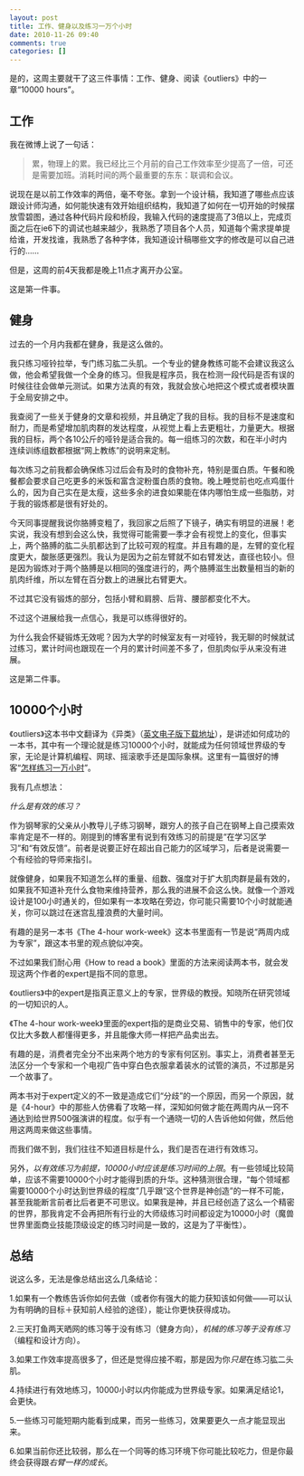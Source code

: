 ```yaml
---
layout: post
title: 工作、健身以及练习一万个小时
date: 2010-11-26 09:40
comments: true
categories: []
---
```

是的，这周主要就干了这三件事情：工作、健身、阅读《outliers》中的一章“10000 hours”。
<h2>工作</h2>
我在微博上说了一句话：
<blockquote>累，物理上的累。我已经比三个月前的自己工作效率至少提高了一倍，可还是需要加班。消耗时间的两个最重要的东东：联调和会议。</blockquote>
说现在是以前工作效率的两倍，毫不夸张。拿到一个设计稿，我知道了哪些点应该跟设计师沟通，如何能快速有效开始组织结构，我知道了如何在一切开始的时候摆放雪碧图，通过各种代码片段和桥段，我输入代码的速度提高了3倍以上，完成页面之后在ie6下的调试也越来越少，我熟悉了项目各个人员，知道每个需求提单提给谁，开发找谁，我熟悉了各种字体，我知道设计稿哪些文字的修改是可以自己进行的……

但是，这周的前4天我都是晚上11点才离开办公室。

这是第一件事。
<h2><!--more-->健身</h2>
过去的一个月内我都在健身，我是这么做的。

我只练习哑铃拉举，专门练习肱二头肌。一个专业的健身教练可能不会建议我这么做，他会希望我做一个全身的练习。但我是程序员，我在检测一段代码是否有误的时候往往会做单元测试。如果方法真的有效，我就会放心地把这个模式或者模块置于全局安排之中。

我查阅了一些关于健身的文章和视频，并且确定了我的目标。我的目标不是速度和耐力，而是希望增加肌肉群的发达程度，从视觉上看上去更粗壮，力量更大。根据我的目标，两个各10公斤的哑铃是适合我的。每一组练习的次数，和在半小时内连续训练组数都根据“网上教练”的说明来定制。

每次练习之前我都会确保练习过后会有及时的食物补充，特别是蛋白质。午餐和晚餐都会要求自己吃更多的米饭和富含淀粉蛋白质的食物。晚上睡觉前也吃点鸡蛋什么的，因为自己实在是太瘦，这些多余的进食如果能在体内哪怕生成一些脂肪，对于我的锻炼都是很有好处的。

今天同事提醒我说你胳膊变粗了，我回家之后照了下镜子，确实有明显的进展！老实说，我没有想到会这么快，我觉得可能需要一季才会有视觉上的变化，但事实上，两个胳膊的肱二头肌都达到了比较可观的程度。并且有趣的是，左臂的变化程度更大，酸胀感更强烈。我认为是因为之前左臂就不如右臂发达，直径也较小。但是因为锻炼对于两个胳膊是以相同的强度进行的，两个胳膊滋生出数量相当的新的肌肉纤维，所以左臂在百分数上的进展比右臂更大。

不过其它没有锻炼的部分，包括小臂和肩膀、后背、腰部都变化不大。

不过这个进展给我一点信心，我是可以练得很好的。

为什么我会怀疑锻炼无效呢？因为大学的时候室友有一对哑铃，我无聊的时候就试过练习，累计时间也跟现在一个月的累计时间差不多了，但肌肉似乎从来没有进展。

这是第二件事。
<h2>10000个小时</h2>
《outliers》这本书中文翻译为《异类》（<a href="http://www.cnshare.org/index.php/2010/11/outliers-the-story-of-success/">英文电子版下载地址</a>），是讲述如何成功的一本书，其中有一个理论就是练习10000个小时，就能成为任何领域世界级的专家，无论是计算机编程、网球、摇滚歌手还是国际象棋。这里有一篇很好的博客“<a href="http://www.geekonomics10000.com/519">怎样练习一万小时</a>”。

我有几点想法：

<em>什么是有效的练习？</em>

作为钢琴家的父亲从小教导儿子练习钢琴，跟穷人的孩子自己在钢琴上自己摸索效率肯定是不一样的。刚提到的博客里有说到有效练习的前提是“在学习区学习”和“有效反馈”。前者是说要正好在超出自己能力的区域学习，后者是说需要一个有经验的导师来指引。

就像健身，如果我不知道怎么样的重量、组数、强度对于扩大肌肉群是最有效的，如果我不知道补充什么食物来维持营养，那么我的进展不会这么快。就像一个游戏设计是100小时通关的，但如果有一本攻略在旁边，你可能只需要10个小时就能通关，你可以跳过在迷宫乱撞浪费的大量时间。

有趣的是另一本书《The 4-hour work-week》这本书里面有一节是说“两周内成为专家”，跟这本书里的观点貌似冲突。

不过如果我们耐心用《How to read a book》里面的方法来阅读两本书，就会发现这两个作者的expert是指不同的意思。

《outliers》中的expert是指真正意义上的专家，世界级的教授。知晓所在研究领域的一切知识的人。

《The 4-hour work-week》里面的expert指的是商业交易、销售中的专家，他们仅仅比大多数人都懂得更多，并且能像大师一样把产品卖出去。

有趣的是，消费者完全分不出来两个地方的专家有何区别。事实上，消费者甚至无法区分一个专家和一个电视广告中穿白色衣服拿着装水的试管的演员，不过那是另一个故事了。

两本书对于expert定义的不一致是造成它们“分歧”的一个原因，而另一个原因，就是《4-hour》中的那些人仿佛看了攻略一样，深知如何做才能在两周内从一窍不通达到给世界500强演讲的程度。似乎有一个通晓一切的人告诉他如何做，然后他用这两周来做这些事情。

而我们做不到，我们往往不知道目标是什么，我们是否在进行有效练习。

另外，<em>以有效练习为前提，10000小时应该是练习时间的上限</em>。有一些领域比较简单，应该不需要10000个小时才能得到质的升华。这种猜测很合理，“每个领域都需要10000个小时达到世界级的程度”几乎跟“这个世界是神创造”的一样不可能，甚至我能断言前者比后者更不可思议。如果我是神，并且已经创造了这么一个精密的世界，那我肯定不会再把所有行业的大师级练习时间都设定为10000小时（魔兽世界里面商业技能顶级设定的练习时间是一致的，这是为了平衡性）。
<h2>总结</h2>
说这么多，无法是像总结出这么几条结论：

1.如果有一个教练告诉你如何去做（或者你有强大的能力获知该如何做——可以认为有明确的目标＋获知前人经验的途径），能让你更快获得成功。

2.三天打鱼两天晒网的练习等于没有练习（健身方向），<em>机械的练习等于没有练习</em>（编程和设计方向）。

3.如果工作效率提高很多了，但还是觉得应接不暇，那是因为你<em>只是</em>在练习肱二头肌。

4.持续进行有效地练习，10000小时以内你能成为世界级专家。如果满足结论1，会更快。

5.一些练习可能短期内能看到成果，而另一些练习，效果要更久一点才能显现出来。

6.如果当前你还比较弱，那么在一个同等的练习环境下你可能比较吃力，但是你最终会获得跟<em>右臂一样的成长</em>。
